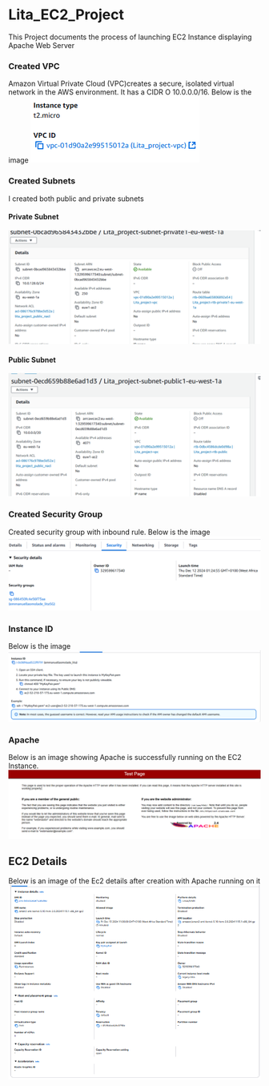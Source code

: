 # Lita_EC2_Project
This Project documents the process of launching EC2 Instance displaying Apache Web Server
### Created VPC
Amazon Virtual Private Cloud (VPC)creates a secure, isolated virtual network in the AWS environment. 
It has a CIDR O 10.0.0.0/16. Below is the image 
![vpc image](/VPC.png)
### Created Subnets
I created both public and private subnets
#### Private Subnet
![PrivateSubnet image](/Private_Subnet.png)
#### Public Subnet
![PublicSubnet image](/Public_Subnet.png)
### Created Security Group
Created security group with inbound rule.
Below is the image
![Security Group image](/Security_Group.png)
### Instance ID
Below is the image
![Instance ID image](/Instance_ID.png)
### Apache
Below is an image showing Apache is successfully running on the EC2 Instance.
![Apache image](/Test_Page_Apache.png)
## EC2 Details
Below is an image of the Ec2 details after creation with Apache running on it
![EC2 image](/EC2_Instance_Details.png)

 
